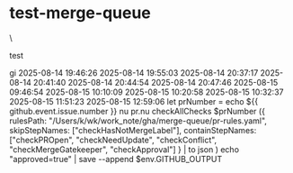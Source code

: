 # test-merge-queue
\

test

gi
2025-08-14 19:46:26
2025-08-14 19:55:03
2025-08-14 20:37:17
2025-08-14 20:41:40
2025-08-14 20:44:54
2025-08-14 20:47:46
2025-08-15 09:46:54
2025-08-15 10:10:09
2025-08-15 10:20:58
2025-08-15 10:32:37
2025-08-15 11:51:23
2025-08-15 12:59:06
          let prNumber = echo ${{ github.event.issue.number }}
          nu pr.nu checkAllChecks $prNumber ({
                rulesPath: "/Users/k/wk/work_note/gha/merge-queue/pr-rules.yaml", 
                skipStepNames: ["checkHasNotMergeLabel"],
                containStepNames: ["checkPROpen", "checkNeedUpdate",  "checkConflict", "checkMergeGatekeeper", "checkApproval"]
              } | to json )
          echo  "approved=true" |  save --append $env.GITHUB_OUTPUT